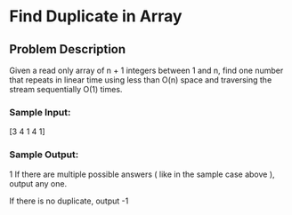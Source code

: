 # Find Duplicate in Array

## Problem Description

Given a read only array of n + 1 integers between 1 and n, find one number that repeats in linear time using less than O(n) space and traversing the stream sequentially O(1) times.

### Sample Input:

[3 4 1 4 1]
### Sample Output:

1
If there are multiple possible answers ( like in the sample case above ), output any one.

If there is no duplicate, output -1